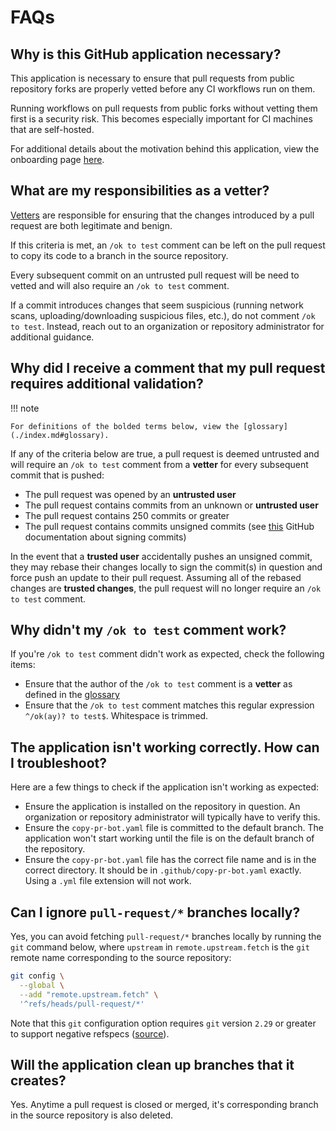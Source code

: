 # FAQs

## Why is this GitHub application necessary?

This application is necessary to ensure that pull requests from public repository forks are properly vetted before any CI workflows run on them.

Running workflows on pull requests from public forks without vetting them first is a security risk. This becomes especially important for CI machines that are self-hosted.

For additional details about the motivation behind this application, view the onboarding page [here](../../onboarding/index.md).

## What are my responsibilities as a vetter?

[Vetters](./index.md#glossary) are responsible for ensuring that the changes introduced by a pull request are both legitimate and benign.

If this criteria is met, an `/ok to test` comment can be left on the pull request to copy its code to a branch in the source repository.

Every subsequent commit on an untrusted pull request will be need to vetted and will also require an `/ok to test` comment.

If a commit introduces changes that seem suspicious (running network scans, uploading/downloading suspicious files, etc.), do not comment `/ok to test`. Instead, reach out to an organization or repository administrator for additional guidance.

## Why did I receive a comment that my pull request requires additional validation?

!!! note

    For definitions of the bolded terms below, view the [glossary](./index.md#glossary).

If any of the criteria below are true, a pull request is deemed untrusted and will require an `/ok to test` comment from a **vetter** for every subsequent commit that is pushed:

- The pull request was opened by an **untrusted user**
- The pull request contains commits from an unknown or **untrusted user**
- The pull request contains 250 commits or greater
- The pull request contains commits unsigned commits (see [this](https://docs.github.com/en/authentication/managing-commit-signature-verification/about-commit-signature-verification) GitHub documentation about signing commits)

In the event that a **trusted user** accidentally pushes an unsigned commit, they may rebase their changes locally to sign the commit(s) in question and force push an update to their pull request. Assuming all of the rebased changes are **trusted changes**, the pull request will no longer require an `/ok to test` comment.

## Why didn't my `/ok to test` comment work?

If you're `/ok to test` comment didn't work as expected, check the following items:

- Ensure that the author of the `/ok to test` comment is a **vetter** as defined in the [glossary](./index.md#glossary)
- Ensure that the `/ok to test` comment matches this regular expression `^/ok(ay)? to test$`. Whitespace is trimmed.

## The application isn't working correctly. How can I troubleshoot?

Here are a few things to check if the application isn't working as expected:

- Ensure the application is installed on the repository in question. An organization or repository administrator will typically have to verify this.
- Ensure the `copy-pr-bot.yaml` file is committed to the default branch. The application won't start working until the file is on the default branch of the repository.
- Ensure the `copy-pr-bot.yaml` file has the correct file name and is in the correct directory. It should be in `.github/copy-pr-bot.yaml` exactly. Using a `.yml` file extension will not work.

## Can I ignore `pull-request/*` branches locally?

Yes, you can avoid fetching `pull-request/*` branches locally by running the `git` command below, where `upstream` in `remote.upstream.fetch` is the `git` remote name corresponding to the source repository:

```sh
git config \
  --global \
  --add "remote.upstream.fetch" \
  '^refs/heads/pull-request/*'
```

Note that this `git` configuration option requires `git` version `2.29` or greater to support negative refspecs ([source](https://github.blog/2020-10-19-git-2-29-released/#user-content-negative-refspecs)).

## Will the application clean up branches that it creates?

Yes. Anytime a pull request is closed or merged, it's corresponding branch in the source repository is also deleted.
